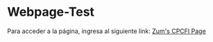 # Webpage-Test

Para acceder a la página, ingresa al siguiente link:
[Zum's CPCFI Page]([https://zums-stuff.github.io/Webpage-Test/](https://zums-stuff.github.io/CPCFI-Webpage/))
